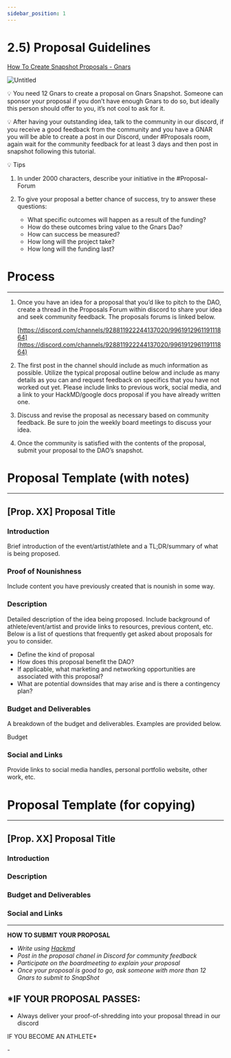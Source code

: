 ```yaml
---
sidebar_position: 1
---
```


# 2.5) Proposal Guidelines
[How To Create Snapshot Proposals - Gnars](https://gnars.com/create-snapshot-proposals/)

![Untitled](https://s3-us-west-2.amazonaws.com/secure.notion-static.com/7fcb96ef-c997-43de-929e-20abb2a48ad0/Untitled.png)



💡 You need 12 Gnars to create a proposal on Gnars Snapshot. Someone can sponsor your proposal if you don’t have enough Gnars to do so, but ideally this person should offer to you, it’s not cool to ask for it.


💡 After having your outstanding idea, talk to the community in our discord, if you receive a good feedback from the community and you have a GNAR you will be able to create a post in our Discord, under #Proposals room, again wait for the community feedback for at least 3 days and then post in snapshot following this tutorial.


💡 Tips

1. In under 2000 characters, describe your initiative in the #Proposal-Forum 
2. To give your proposal a better chance of success, try to answer these questions:

    - What specific outcomes will happen as a result of the funding?
    - How do these outcomes bring value to the Gnars Dao?
    - How can success be measured?
    - How long will the project take?
    - How long will the funding last?


# Process

---

1. Once you have an idea for a proposal that you’d like to pitch to the DAO, create a thread in the Proposals Forum within discord to share your idea and seek community feedback. The proposals forums is linked below.
    
    [https://discord.com/channels/928811922244137020/996191296119111864](https://discord.com/channels/928811922244137020/996191296119111864)
    
2. The first post in the channel should include as much information as possible. Utilize the typical proposal outline below and include as many details as you can and request feedback on specifics that you have not worked out yet. Please include links to previous work, social media, and a link to your HackMD/google docs proposal if you have already written one.
3. Discuss and revise the proposal as necessary based on community feedback. Be sure to join the weekly board meetings to discuss your idea.
4. Once the community is satisfied with the contents of the proposal, submit your proposal to the DAO’s snapshot.

# Proposal Template (with notes)

---

## [Prop. XX] Proposal Title

### Introduction

Brief introduction of the event/artist/athlete and a TL;DR/summary of what is being proposed.

### Proof of Nounishness

Include content you have previously created that is nounish in some way. 

### Description

Detailed description of the idea being proposed. Include background of athlete/event/artist and provide links to resources, previous content, etc. Below is a list of questions that frequently get asked about proposals for you to consider.

- Define the kind of proposal
- How does this proposal benefit the DAO?
- If applicable, what marketing and networking opportunities are associated with this proposal?
- What are potential downsides that may arise and is there a contingency plan?

### Budget and Deliverables

A breakdown of the budget and deliverables. Examples are provided below.

Budget

### Social and Links

Provide links to social media handles, personal portfolio website, other work, etc.

# Proposal Template (for copying)

---

## [Prop. XX] Proposal Title

### Introduction

### Description

### Budget and Deliverables

### Social and Links

---

**HOW TO SUBMIT YOUR PROPOSAL**

- *Write using [Hackmd](https://hackmd.io/)*
- *Post in the proposal chanel in Discord for community feedback*
- *Participate on the boardmeeting to explain your proposal*
- *Once your proposal is good to go, ask someone with more than 12 Gnars to submit to SnapShot*

## *IF YOUR PROPOSAL PASSES: 

- Always deliver your proof-of-shredding into your proposal thread in our discord 

IF YOU BECOME AN ATHLETE*

*-*